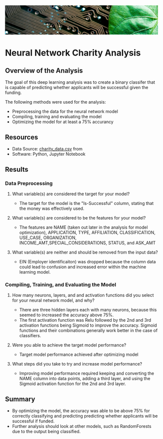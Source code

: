 ![NN](Resources/NN_banner.png)
# Neural Network Charity Analysis

## Overview of the Analysis
The goal of this deep learning analysis was to create a binary classifer that is capable of predicting whether applicants will be successful given the funding. 

The following methods were used for the analysis:
- Preprocessing the data for the neural network model
- Compiling, training and evaluating the model
- Optimizing the model for at least a 75% accurancy

## Resources
- Data Source: [charity_data.csv](https://github.com/nhafer88/Neural_Network_Charity_Analysis/blob/main/Resources/charity_data.csv) from 
- Software: Python, Jupyter Notebook 
## Results
### Data Preprocessing
1. What variable(s) are considered the target for your model?
    - The target for the model is the "Is-Successful" column, stating that the money was effectively used.

2. What variable(s) are considered to be the features for your model?
    - The features are  NAME (taken out later in the analysis for model optimization), APPLICATION, TYPE, AFFILIATION, CLASSIFICATION, USE_CASE, ORGANIZATION, INCOME_AMT,SPECIAL_CONSIDERATIONS, STATUS, and ASK_AMT

3. What variable(s) are neither and should be removed from the input data? 
    - EIN (Employer identificaiton) was dropped because the column data could lead to confusion and increased error within the machine learning model.
### Compiling, Training, and Evaluating the Model
1. How many neurons, layers, and and activation functions did you select for your neural network model, and why?
    - There are three hidden layers each with many neurons,  because this seemed to increased the accuracy above 75%. 
    - The first activation function was Relu followed by the 2nd and 3rd activation functions being Sigmoid to improve the accuracy. Sigmoid functions and their combinations generally work better in the case of classifiers.

2. Were you able to achieve the target model performance?
    - Target model performance achieved after optimizing model

3. What steps did you take to try and increase model performance?
    - Improving model performance required keeping and converting the NAME column into data points, adding a third layer, and using the Sigmoid activation function for the 2nd and 3rd layer.

## Summary

- By optimizing the model, the accuracy was able to be above 75% for correctly classifying and predicting predicting whether applicants will be successful if funded.
- Further analysis should look at other models, such as RandomForests due to the output being classified.